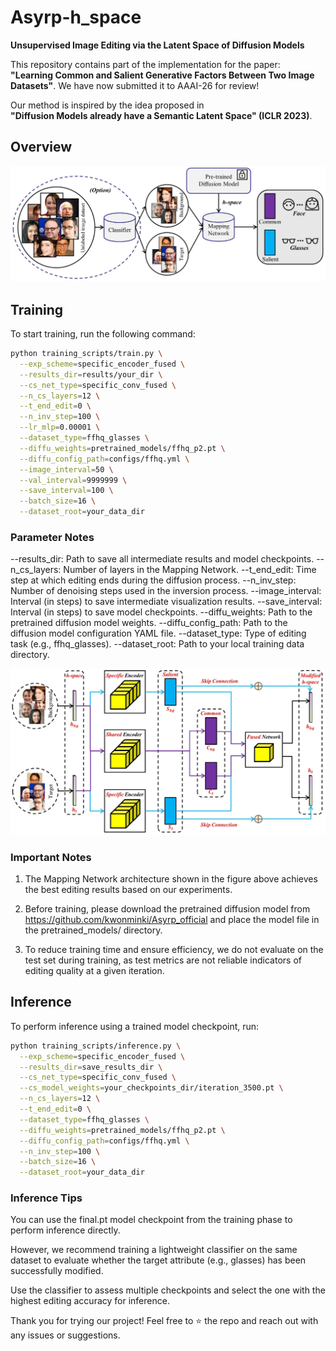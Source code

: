 # Asyrp-h_space
**Unsupervised Image Editing via the Latent Space of Diffusion Models**

This repository contains part of the implementation for the paper:  
**"Learning Common and Salient Generative Factors Between Two Image Datasets"**.
We have now submitted it to AAAI-26 for review!

Our method is inspired by the idea proposed in  
**"Diffusion Models already have a Semantic Latent Space" (ICLR 2023)**.

## Overview

![Overview](fig/Fig.slt.jpg)

## Training

To start training, run the following command:

```bash
python training_scripts/train.py \
  --exp_scheme=specific_encoder_fused \
  --results_dir=results/your_dir \
  --cs_net_type=specific_conv_fused \
  --n_cs_layers=12 \
  --t_end_edit=0 \
  --n_inv_step=100 \
  --lr_mlp=0.00001 \
  --dataset_type=ffhq_glasses \
  --diffu_weights=pretrained_models/ffhq_p2.pt \
  --diffu_config_path=configs/ffhq.yml \
  --image_interval=50 \
  --val_interval=9999999 \
  --save_interval=100 \
  --batch_size=16 \
  --dataset_root=your_data_dir
```

### Parameter Notes
--results_dir: Path to save all intermediate results and model checkpoints.
--n_cs_layers: Number of layers in the Mapping Network.
--t_end_edit: Time step at which editing ends during the diffusion process.
--n_inv_step: Number of denoising steps used in the inversion process.
--image_interval: Interval (in steps) to save intermediate visualization results.
--save_interval: Interval (in steps) to save model checkpoints.
--diffu_weights: Path to the pretrained diffusion model weights.
--diffu_config_path: Path to the diffusion model configuration YAML file.
--dataset_type: Type of editing task (e.g., ffhq_glasses).
--dataset_root: Path to your local training data directory.

![Mapping Network Architecture](fig/Arc.jpg)

### Important Notes
1. The Mapping Network architecture shown in the figure above achieves the best editing results based on our experiments.

2. Before training, please download the pretrained diffusion model from
https://github.com/kwonminki/Asyrp_official
and place the model file in the pretrained_models/ directory.

3. To reduce training time and ensure efficiency, we do not evaluate on the test set during training, as test metrics are not reliable indicators of editing quality at a given iteration.

## Inference

To perform inference using a trained model checkpoint, run:

```bash
python training_scripts/inference.py \
  --exp_scheme=specific_encoder_fused \
  --results_dir=save_results_dir \
  --cs_net_type=specific_conv_fused \
  --cs_model_weights=your_checkpoints_dir/iteration_3500.pt \
  --n_cs_layers=12 \
  --t_end_edit=0 \
  --dataset_type=ffhq_glasses \
  --diffu_weights=pretrained_models/ffhq_p2.pt \
  --diffu_config_path=configs/ffhq.yml \
  --n_inv_step=100 \
  --batch_size=16 \
  --dataset_root=your_data_dir
```

### Inference Tips

You can use the final.pt model checkpoint from the training phase to perform inference directly.

However, we recommend training a lightweight classifier on the same dataset to evaluate whether the target attribute (e.g., glasses) has been successfully modified.

Use the classifier to assess multiple checkpoints and select the one with the highest editing accuracy for inference.

Thank you for trying our project!
Feel free to ⭐️ the repo and reach out with any issues or suggestions.

